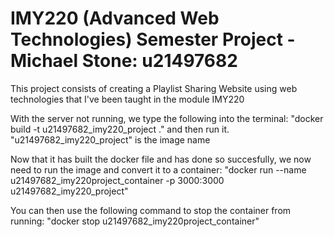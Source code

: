# IMY220 (Advanced Web Technologies) Semester Project - Michael Stone: u21497682
This project consists of creating a Playlist Sharing Website using web technologies that I've been taught in the module IMY220

With the server not running, we type the following into the terminal: "docker build -t u21497682_imy220_project ." and then run it.
"u21497682_imy220_project" is the image name

Now that it has built the docker file and has done so succesfully, we now need to run the image and convert it to a container:
"docker run --name u21497682_imy220project_container -p 3000:3000 u21497682_imy220_project"

You can then use the following command to stop the container from running:
"docker stop u21497682_imy220project_container"